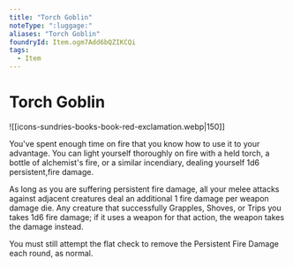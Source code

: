 ```yaml
---
title: "Torch Goblin"
noteType: ":luggage:"
aliases: "Torch Goblin"
foundryId: Item.ogm7Add6bQZIKCQi
tags:
  - Item
---
```


# Torch Goblin
![[icons-sundries-books-book-red-exclamation.webp|150]]

You've spent enough time on fire that you know how to use it to your advantage. You can light yourself thoroughly on fire with a held torch, a bottle of alchemist's fire, or a similar incendiary, dealing yourself 1d6 persistent,fire damage.

As long as you are suffering persistent fire damage, all your melee attacks against adjacent creatures deal an additional 1 fire damage per weapon damage die. Any creature that successfully Grapples, Shoves, or Trips you takes 1d6 fire damage; if it uses a weapon for that action, the weapon takes the damage instead.

You must still attempt the flat check to remove the Persistent Fire Damage each round, as normal.
